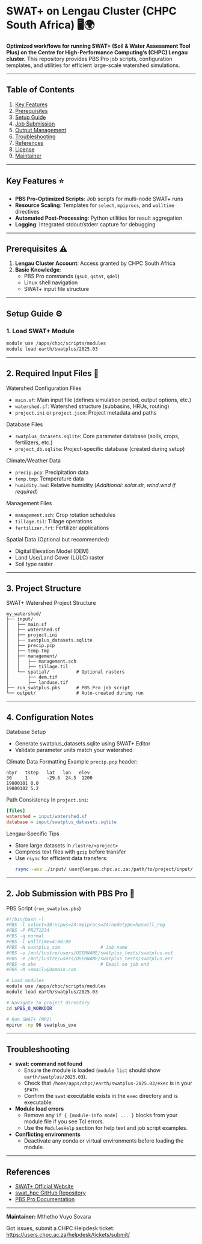 # SWAT+ on Lengau Cluster (CHPC South Africa) 🖥️🌍  

**Optimized workflows for running SWAT+ (Soil & Water Assessment Tool Plus) on the Centre for High-Performance Computing’s (CHPC) Lengau cluster.** This repository provides PBS Pro job scripts, configuration templates, and utilities for efficient large-scale watershed simulations.  

---

## Table of Contents  
1. [Key Features](#key-features-star)  
2. [Prerequisites](#prerequisites-warning)  
3. [Setup Guide](#setup-guide-gear)  
4. [Job Submission](#job-submission-with-pbs-pro-rocket)  
5. [Output Management](#output-management-file_folder)  
6. [Troubleshooting](#troubleshooting-mag)  
7. [References](#references-book)  
8. [License](#license-page_facing_up)  
9. [Maintainer](#maintainer)  

---

## Key Features :star:  
- **PBS Pro-Optimized Scripts**: Job scripts for multi-node SWAT+ runs  
- **Resource Scaling**: Templates for `select`, `mpiprocs`, and `walltime` directives  
- **Automated Post-Processing**: Python utilities for result aggregation  
- **Logging**: Integrated stdout/stderr capture for debugging  

---

## Prerequisites :warning:  
1. **Lengau Cluster Account**: Access granted by CHPC South Africa  
2. **Basic Knowledge**:  
   - PBS Pro commands (`qsub`, `qstat`, `qdel`)  
   - Linux shell navigation  
   - SWAT+ input file structure  

---

## Setup Guide :gear:  
### 1. Load SWAT+ Module
```bash
module use /apps/chpc/scripts/modules
module load earth/swatplus/2025.03
```
---

## 2. Required Input Files 📂
Watershed Configuration Files
   - ```main.sf```: Main input file (defines simulation period, output options, etc.)
   - ```watershed.sf```: Watershed structure (subbasins, HRUs, routing)
   - ```project.ini``` or ```project.json```: Project metadata and paths

Database Files
- ```swatplus_datasets.sqlite```: Core parameter database (soils, crops, fertilizers, etc.)
- ```project_db.sqlite```: Project-specific database (created during setup)

Climate/Weather Data
- ```precip.pcp```: Precipitation data
- ```temp.tmp```: Temperature data
- ```humidity.hmd```: Relative humidity
(*Additional: solar.slr, wind.wnd if required*)

Management Files
- ```management.sch```: Crop rotation schedules
- ```tillage.til```: Tillage operations
- ```fertilizer.frt```: Fertilizer applications

Spatial Data (Optional but recommended)
- Digital Elevation Model (DEM)
- Land Use/Land Cover (LULC) raster
- Soil type raster

---

## 3. Project Structure
SWAT+ Watershed Project Structure

```text
my_watershed/
├── input/
│   ├── main.sf
│   ├── watershed.sf
│   ├── project.ini
│   ├── swatplus_datasets.sqlite
│   ├── precip.pcp
│   ├── temp.tmp
│   ├── management/
│   │   ├── management.sch
│   │   ├── tillage.til
│   └── spatial/          # Optional rasters
│       ├── dem.tif
│       ├── landuse.tif
├── run_swatplus.pbs      # PBS Pro job script
└── output/               # Auto-created during run
```
---

## 4. Configuration Notes
Database Setup
- Generate swatplus_datasets.sqlite using SWAT+ Editor
- Validate parameter units match your watershed

Climate Data Formatting
Example ```precip.pcp``` header:
```text
nbyr   tstep   lat   lon   elev
30     1       -29.6  24.5  1200
19800101 0.0
19800102 5.2
```

Path Consistency
In ```project.ini```:
```ini
[files]
watershed = input/watershed.sf
database = input/swatplus_datasets.sqlite
```

Lengau-Specific Tips
   - Store large datasets in ```/lustre/<project>```
   - Compress text files with ```gzip``` before transfer
   - Use ```rsync``` for efficient data transfers:
     ```bash
     rsync -avz ./input/ user@lengau.chpc.ac.za:/path/to/project/input/
     ```
---

## 2. Job Submission with PBS Pro :rocket: 
PBS Script (```run_swatplus.pbs```)
```bash
#!/bin/bash -l  
#PBS -l select=10:ncpus=24:mpiprocs=24:nodetype=haswell_reg
#PBS -P PRJT1234
#PBS -q normal
#PBS -l walltime=4:00:00
#PBS -N swatplus_sim               # Job name 
#PBS -o /mnt/lustre/users/USERNAME/swatplus_tests/swatplus.out
#PBS -e /mnt/lustre/users/USERNAME/swatplus_tests/swatplus.err
#PBS -m abe                        # Email on job end  
#PBS -M <email>@domain.com  

# Load modules
module use /apps/chpc/scripts/modules
module load earth/swatplus/2025.03

# Navigate to project directory  
cd $PBS_O_WORKDIR  

# Run SWAT+ (MPI)  
mpirun -np 96 swatplus_exe 
```
---

## Troubleshooting
- **swat: command not found**
    - Ensure the module is loaded (`module list` should show `earth/swatplus/2025.03`).
    - Check that `/home/apps/chpc/earth/swatplus-2025.03/exec` is in your `$PATH`.
    - Confirm the `swat` executable exists in the `exec` directory and is executable.
- **Module load errors**
    - Remove any `if { [module-info mode] ... }` blocks from your module file if you see Tcl errors.
    - Use the `ModulesHelp` section for help text and job script examples.
- **Conflicting environments**
    - Deactivate any conda or virtual environments before loading the module.

---

## References
- [SWAT+ Official Website](https://swat.tamu.edu/)
- [swat_hpc GitHub Repository](https://github.com/changliao1025/swat_hpc)
- [PBS Pro Documentation](https://www.altair.com/pbs-works/)

---

**Maintainer:** Mthetho Vuyo Sovara 

Got issues, submit a CHPC Helpdesk ticket: https://users.chpc.ac.za/helpdesk/tickets/submit/
